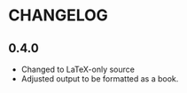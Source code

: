 CHANGELOG
=========
## 0.4.0 ##
* Changed to LaTeX-only source
* Adjusted output to be formatted as a book.
